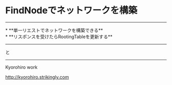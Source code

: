 # FindNodeでネットワークを構築
<hr>
* **単一リエストでネットワークを構築できる**
<br>
* **リスポンスを受けたらRootingTableを更新する**
<br>
<hr>

と


-------
Kyorohiro work

http://kyorohiro.strikingly.com
